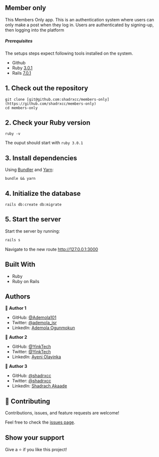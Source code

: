 ## Member only
This Members Only app. This is an authentication system where users can only make a post when they log in. Users are authenticated by signing-up, then logging into the platform
##### Prerequisites

The setups steps expect following tools installed on the system.

- Github
- Ruby [3.0.1](https://github.com/ruby/ruby/tree/ruby_3_1)
- Rails [7.0.1](https://github.com/rails/rails/tree/v7.0.1)

## 1. Check out the repository
```shell
git clone [git@github.com:shadrxcc/members-only](https://github.com/shadrxcc/members-only)
cd members-only
```

## 2. Check your Ruby version

```shell
ruby -v
```

The ouput should start with `ruby 3.0.1`

## 3. Install dependencies

Using [Bundler](https://github.com/bundler/bundler) and [Yarn](https://github.com/yarnpkg/yarn):

```shell
bundle && yarn
```

## 4. Initialize the database

```shell
rails db:create db:migrate 
```
## 5. Start the server

Start the server by running:

```ruby
rails s
```
Navigate to the new route http://127.0.0.1:3000

## Built With

- Ruby
- Ruby on Rails

## Authors
👤 **Author 1**

- GitHub: [@Ademola101](https://github.com/Ademola101)
- Twitter: [@ademola_isr](https://twitter.com/ademola_isr)
- LinkedIn: [Ademola Ogunmokun](https://linkedin.com/in/ademola-ogunmokun-492575203)

👤 **Author 2**

- GitHub: [@YinkTech](https://github.com/yinktech)
- Twitter: [@YinkTech](https://twitter.com/yinktech)
- LinkedIn: [Ayeni Olayinka](https://www.linkedin.com/in/yinktech/)

👤 **Author 3**

* GitHub: [@shadrxcc](https://github.com/shadrxcc)
* Twitter: [@shadrxcc](https://twitter.com/shadrxcc)
* LinkedIn: [Shadrach Akaade](https://linkedin.com/shadrachakaade)

## 🤝 Contributing

Contributions, issues, and feature requests are welcome!

Feel free to check the [issues page](https://github.com/shadrxcc/members-only/issues).

## Show your support

Give a ⭐️ if you like this project!

